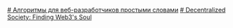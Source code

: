[# Алгоритмы для веб-разработчиков простыми словами](https://habr.com/ru/company/gnivc/blog/)
[# Decentralized Society: Finding Web3's Soul](https://papers.ssrn.com/sol3/papers.cfm?abstract_id=4105763)
